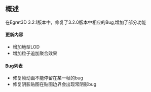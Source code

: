 ## 概述
在Egret3D 3.2.1版本中，修复了3.2.0版本中相应的Bug,增加了部分功能

#### 更新内容
* 增加地型LOD
* 增加粒子追加聚合效果

#### Bug列表
* 修复帧动画不能停留在某一帧的bug
* 修复阴影贴图在贴图边界会出现常阴影bug
